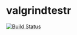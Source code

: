 
<!-- README.md is generated from README.Rmd. Please edit that file -->
valgrindtestr
=============

[![Build Status](https://travis-ci.org/jolars/valgrindtestr.svg?branch=master)](https://travis-ci.org/jolars/valgrindtestr)
